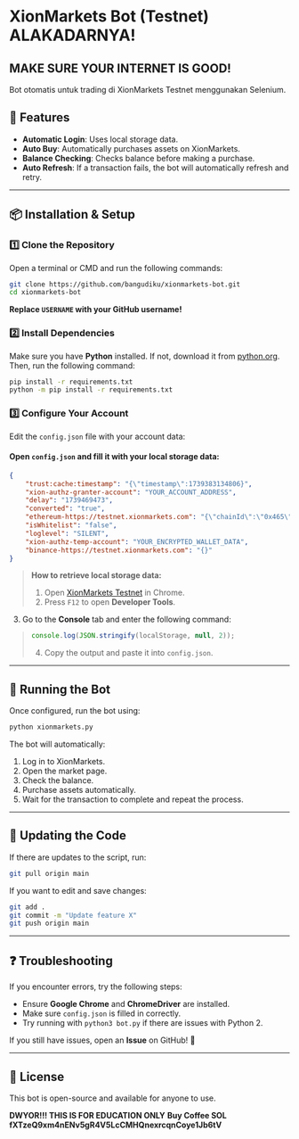 # XionMarkets Bot (Testnet) ALAKADARNYA!

## MAKE SURE YOUR INTERNET IS GOOD!

Bot otomatis untuk trading di XionMarkets Testnet menggunakan Selenium.

## 📌 Features
- **Automatic Login**: Uses local storage data.
- **Auto Buy**: Automatically purchases assets on XionMarkets.
- **Balance Checking**: Checks balance before making a purchase.
- **Auto Refresh**: If a transaction fails, the bot will automatically refresh and retry.

---

## 📦 Installation & Setup

### 1️⃣ **Clone the Repository**
Open a terminal or CMD and run the following commands:
```sh
git clone https://github.com/bangudiku/xionmarkets-bot.git
cd xionmarkets-bot
```
**Replace `USERNAME` with your GitHub username!**

### 2️⃣ **Install Dependencies**
Make sure you have **Python** installed. If not, download it from [python.org](https://www.python.org/downloads/). Then, run the following command:
```sh
pip install -r requirements.txt
python -m pip install -r requirements.txt

```

### 3️⃣ **Configure Your Account**
Edit the `config.json` file with your account data:

#### **Open `config.json` and fill it with your local storage data:**
```json
{
    "trust:cache:timestamp": "{\"timestamp\":1739383134806}",
    "xion-authz-granter-account": "YOUR_ACCOUNT_ADDRESS",
    "delay": "1739469473",
    "converted": "true",
    "ethereum-https://testnet.xionmarkets.com": "{\"chainId\":\"0x465\"}",
    "isWhitelist": "false",
    "loglevel": "SILENT",
    "xion-authz-temp-account": "YOUR_ENCRYPTED_WALLET_DATA",
    "binance-https://testnet.xionmarkets.com": "{}"
}
```

> **How to retrieve local storage data:**
> 1. Open [XionMarkets Testnet](https://testnet.xionmarkets.com) in Chrome.
> 2. Press `F12` to open **Developer Tools**.
  3. Go to the **Console** tab and enter the following command:
>    ```js
>    console.log(JSON.stringify(localStorage, null, 2));
>    ```
> 4. Copy the output and paste it into `config.json`.
---

## 🚀 Running the Bot
Once configured, run the bot using:
```sh
python xionmarkets.py
```
The bot will automatically:
1. Log in to XionMarkets.
2. Open the market page.
3. Check the balance.
4. Purchase assets automatically.
5. Wait for the transaction to complete and repeat the process.

---

## 🔄 Updating the Code
If there are updates to the script, run:
```sh
git pull origin main
```
If you want to edit and save changes:
```sh
git add .
git commit -m "Update feature X"
git push origin main
```

---

## ❓ Troubleshooting
If you encounter errors, try the following steps:
- Ensure **Google Chrome** and **ChromeDriver** are installed.
- Make sure `config.json` is filled in correctly.
- Try running with `python3 bot.py` if there are issues with Python 2.

If you still have issues, open an **Issue** on GitHub! 🎯

---

## 📜 License
This bot is open-source and available for anyone to use.

**DWYOR!!! THIS IS FOR EDUCATION ONLY** 
**Buy Coffee SOL fXTzeQ9xm4nENv5gR4V5LcCMHQnexrcqnCoye1Jb6tV** 

